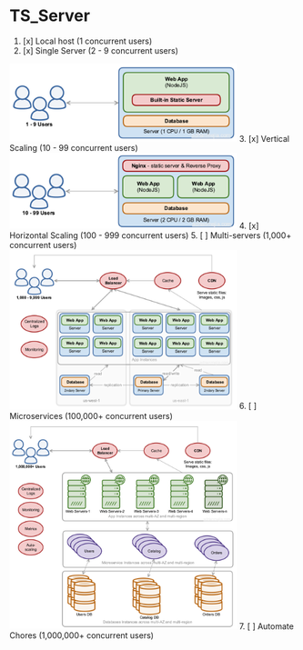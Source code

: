 # TS_Server

1. [x] Local host (1 concurrent users)
2. [x] Single Server (2 - 9 concurrent users)
<img src="./docs/images/10_users.png" width="400">
3. [x] Vertical Scaling (10 - 99 concurrent users)
<img src="./docs/images/100_users.png" width="400">
4. [x] Horizontal Scaling (100 - 999 concurrent users)
5. [ ] Multi-servers (1,000+ concurrent users)
<img src="./docs/images/10k_users.png" width="400">
6. [ ] Microservices (100,000+ concurrent users)
<img src="./docs/images/1m_users.png" width="400">
7. [ ] Automate Chores (1,000,000+ concurrent users)
